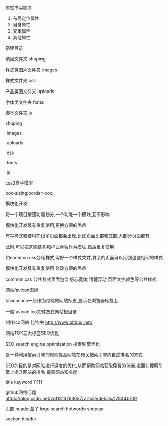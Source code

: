 属性书写顺序

1. 布局定位属性
2. 自身属性
3. 文本属性
4. 其他属性

搭建目录

项目文件夹 shoping

样式类图片文件夹   images

样式文件夹 css

产品类图文件夹 uploads

字体类文件夹  fonts

脚本文件夹 js



shoping

​		images

​		uploads

​		css

​		fonts

​		js





css3盒子模型

box-sizing:border-box;



模块化开发

将一个项目按照功能划分,一个功能一个模块,互不影响

模块化开发具有重复使用,更换方便的优点



有写样式和结构在很多页面都会出现,比如页面头部和底部,大部分页面都有.

此时,可以把这些结构和样式单独作为模块,然后重复使用



如common.css公用样式,写好一个样式文件,其余的页面可以用到这些相同的样式

模块化开发具有重复使用 修改方便的优点



common.css 公共样式里面包含 版心宽度 清楚浮动 页面文字颜色等公共样式



网站favicon图标

favicon.ico一般作为缩略的网站标志,显示在浏览器标签上.

一般favicon.ico文件放在网站根目录

制作ico网站 比特虫 http://www.bitbug.net/



网站TDK三大标签SEO优化

SEO search engine optimization 搜索引擎优化

是一种利用搜索引擎的规则提高网站在有关搜索引擎内自然排名的方式

SEO的目的是对网站进行深度的优化,从而帮助网站获取免费的流量,进而在搜索引擎上提升网站的排名,提高网站知名度

title keyword 11111

 github网络问题 https://blog.csdn.net/zpf1813763637/article/details/128340109


 头部
 header盒子
    logo
    search
    hotwords
    shopcar


section
header